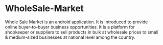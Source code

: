 # WholeSale-Market
Whole Sale Market is an android application. It is introduced to provide online buyer-to-buyer business opportunities. It is a platform for shopkeeper or suppliers to sell products in bulk at wholesale prices to small &amp; medium-sized businesses at national level among the country.

